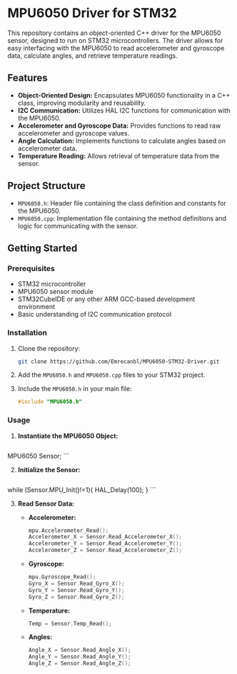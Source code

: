 # MPU6050 Driver for STM32

This repository contains an object-oriented C++ driver for the MPU6050 sensor, designed to run on STM32 microcontrollers. The driver allows for easy interfacing with the MPU6050 to read accelerometer and gyroscope data, calculate angles, and retrieve temperature readings.

## Features

- **Object-Oriented Design:** Encapsulates MPU6050 functionality in a C++ class, improving modularity and reusability.
- **I2C Communication:** Utilizes HAL I2C functions for communication with the MPU6050.
- **Accelerometer and Gyroscope Data:** Provides functions to read raw accelerometer and gyroscope values.
- **Angle Calculation:** Implements functions to calculate angles based on accelerometer data.
- **Temperature Reading:** Allows retrieval of temperature data from the sensor.

## Project Structure

- `MPU6050.h`: Header file containing the class definition and constants for the MPU6050.
- `MPU6050.cpp`: Implementation file containing the method definitions and logic for communicating with the sensor.

## Getting Started

### Prerequisites

- STM32 microcontroller
- MPU6050 sensor module
- STM32CubeIDE or any other ARM GCC-based development environment
- Basic understanding of I2C communication protocol

### Installation

1. Clone the repository:
    ```bash
    git clone https://github.com/Emrecanbl/MPU6050-STM32-Driver.git
    ```
2. Add the `MPU6050.h` and `MPU6050.cpp` files to your STM32 project.

3. Include the `MPU6050.h` in your main file:
    ```cpp
    #include "MPU6050.h"
    ```

### Usage

1. **Instantiate the MPU6050 Object:**

    ```cpp
  MPU6050 Sensor;
    ```

2. **Initialize the Sensor:**

    ```cpp
  while (Sensor.MPU_Init()!=1){
	 HAL_Delay(100);
  }
    ```

3. **Read Sensor Data:**

    - **Accelerometer:**
        ```cpp
        mpu.Accelerometer_Read();
	  Accelerometer_X = Sensor.Read_Accelerometer_X();
	  Accelerometer_Y = Sensor.Read_Accelerometer_Y();
	  Accelerometer_Z = Sensor.Read_Accelerometer_Z();
        ```

    - **Gyroscope:**
        ```cpp
        mpu.Gyroscope_Read();
	  Gyro_X = Sensor.Read_Gyro_X();
	  Gyro_Y = Sensor.Read_Gyro_Y();
	  Gyro_Z = Sensor.Read_Gyro_Z();
        ```

    - **Temperature:**
        ```cpp
        Temp = Sensor.Temp_Read();
        ```

    - **Angles:**
        ```cpp
	  Angle_X = Sensor.Read_Angle_X();
	  Angle_Y = Sensor.Read_Angle_Y();
	  Angle_Z = Sensor.Read_Angle_Z();
        ```
